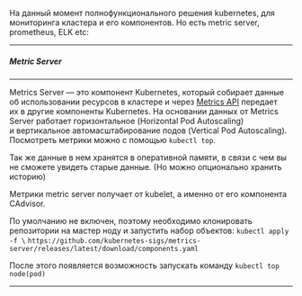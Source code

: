 На данный момент полнофункционального решения kubernetes, для мониторинга кластера и его компонентов. Но есть metric server, prometheus, ELK etc:

---
##### Metric Server
---
Metrics Server — это компонент Kubernetes, который собирает данные об использовании ресурсов в кластере и через [Metrics API](https://github.com/kubernetes/metrics) передает их в другие компоненты Kubernetes. На основании данных от Metrics Server работает горизонтальное (Horizontal Pod Autoscaling) и вертикальное автомасштабирование подов (Vertical Pod Autoscaling). Посмотреть метрики можно с помощью `kubectl top`.

Так же данные в нем хранятся в оперативной памяти, в связи с чем вы не сможете увидеть старые данные. (Но можно опционально хранить историю)

Метрики metric server получает от kubelet, а именно от его компонента CAdvisor.

По умолчанию не включен, поэтому необходимо клонировать репозитории на мастер ноду и запустить набор объектов:
`kubectl apply -f \`
`https://github.com/kubernetes-sigs/metrics-server/releases/latest/download/components.yaml`

После этого появляется возможность запускать команду `kubectl top node(pod)` 

---